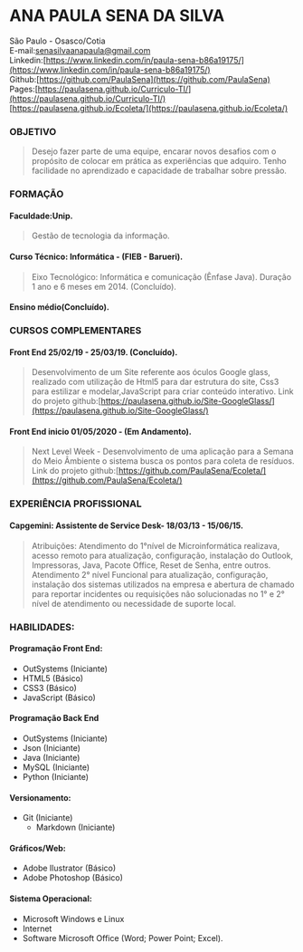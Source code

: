 # ANA PAULA SENA DA SILVA

São Paulo - Osasco/Cotia <br>
E-mail:[senasilvaanapaula@gmail.com](senasilvaanapaula@gmail.com) <br>
Linkedin:[https://www.linkedin.com/in/paula-sena-b86a19175/](https://www.linkedin.com/in/paula-sena-b86a19175/) <br>
Github:[https://github.com/PaulaSena](https://github.com/PaulaSena) <br>
Pages:[https://paulasena.github.io/Curriculo-TI/](https://paulasena.github.io/Curriculo-TI/)<br>
      [https://paulasena.github.io/Ecoleta/](https://paulasena.github.io/Ecoleta/)<br>
      


### OBJETIVO

> Desejo fazer parte de uma equipe, encarar novos desafios com o propósito de colocar em prática as experiências que adquiro. Tenho facilidade no aprendizado e capacidade de trabalhar sobre pressão.


### FORMAÇÃO

####	Faculdade:Unip.
> Gestão de tecnologia da informação.

####	Curso Técnico: Informática - (FIEB - Barueri).
> Eixo Tecnológico: Informática e comunicação (Ênfase Java).
Duração 1 ano e 6 meses em 2014. (Concluído).

####	Ensino médio(Concluído). 


### CURSOS COMPLEMENTARES

####		Front End 25/02/19 - 25/03/19. (Concluído).
> Desenvolvimento de um Site referente aos óculos Google glass, realizado com utilização de Html5 para dar estrutura do site, Css3 para estilizar e modelar,JavaScript para criar conteúdo interativo. 
Link do projeto github:[https://paulasena.github.io/Site-GoogleGlass/](https://paulasena.github.io/Site-GoogleGlass/)


####		Front End  inicio 01/05/2020 - (Em Andamento).

> Next Level Week - Desenvolvimento de uma aplicação para a Semana do Meio Âmbiente o sistema busca os pontos para coleta de resíduos.
Link do projeto github:[https://github.com/PaulaSena/Ecoleta/](https://github.com/PaulaSena/Ecoleta/)

### EXPERIÊNCIA PROFISSIONAL

####	Capgemini: Assistente de Service Desk- 18/03/13 - 15/06/15.
> Atribuições: Atendimento do 1°nível de Microinformática realizava, acesso remoto para atualização, configuração, instalação do Outlook, Impressoras, Java, Pacote Office, Reset de Senha, entre outros.  Atendimento 2° nível Funcional para atualização, configuração, instalação dos sistemas utilizados na empresa e abertura de chamado para reportar incidentes ou requisições não solucionadas no 1° e 2° nível de atendimento ou necessidade de suporte local.	

### HABILIDADES:

#### Programação Front End:
>
- OutSystems (Iniciante)
- HTML5      (Básico)
- CSS3       (Básico)
- JavaScript (Básico)

#### Programação Back End
>
- OutSystems (Iniciante)
- Json   (Iniciante)
- Java   (Iniciante)
- MySQL  (Iniciante)
- Python (Iniciante)

#### Versionamento:
>
- Git (Iniciante)
   - Markdown (Iniciante)

#### Gráficos/Web:
>
- Adobe Ilustrator (Básico)
- Adobe Photoshop  (Básico)

#### Sistema Operacional:
>
- Microsoft Windows e Linux 
- Internet
- Software Microsoft Office (Word; Power Point; Excel).
